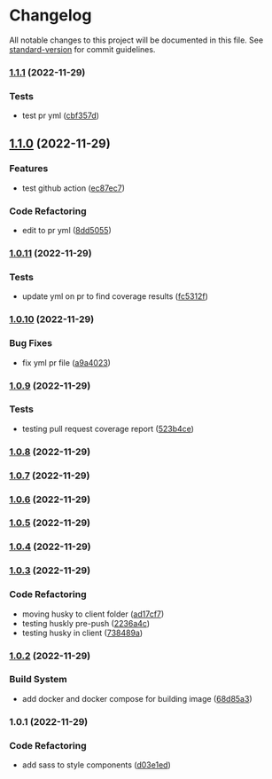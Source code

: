 # Changelog

All notable changes to this project will be documented in this file. See [standard-version](https://github.com/conventional-changelog/standard-version) for commit guidelines.

### [1.1.1](https://github.com/esaldivar/ReactTSTemplate/compare/v1.1.0...v1.1.1) (2022-11-29)


### Tests

* test pr yml ([cbf357d](https://github.com/esaldivar/ReactTSTemplate/commit/cbf357d5ca968b98120f78d485195250b1f4fed1))

## [1.1.0](https://github.com/esaldivar/ReactTSTemplate/compare/v1.0.11...v1.1.0) (2022-11-29)


### Features

* test github action ([ec87ec7](https://github.com/esaldivar/ReactTSTemplate/commit/ec87ec70778a2f735a35a792a946b5ff17fa9c7a))


### Code Refactoring

* edit to pr yml ([8dd5055](https://github.com/esaldivar/ReactTSTemplate/commit/8dd5055e83029de67fe34cdf1a48af79be004cb3))

### [1.0.11](https://github.com/esaldivar/ReactTSTemplate/compare/v1.0.10...v1.0.11) (2022-11-29)


### Tests

* update yml on pr to find coverage results ([fc5312f](https://github.com/esaldivar/ReactTSTemplate/commit/fc5312f42e8222050f7afd283e762ea7fc56839d))

### [1.0.10](https://github.com/esaldivar/ReactTSTemplate/compare/v1.0.9...v1.0.10) (2022-11-29)


### Bug Fixes

* fix yml pr file ([a9a4023](https://github.com/esaldivar/ReactTSTemplate/commit/a9a4023f3ca250deaafd5a60a5e392e8926108c2))

### [1.0.9](https://github.com/esaldivar/ReactTSTemplate/compare/v1.0.8...v1.0.9) (2022-11-29)


### Tests

* testing pull request coverage report ([523b4ce](https://github.com/esaldivar/ReactTSTemplate/commit/523b4ced185f3e67a3ad4ffaffedf1a66d5a1aae))

### [1.0.8](https://github.com/esaldivar/ReactTSTemplate/compare/v1.0.7...v1.0.8) (2022-11-29)

### [1.0.7](https://github.com/esaldivar/ReactTSTemplate/compare/v1.0.6...v1.0.7) (2022-11-29)

### [1.0.6](https://github.com/esaldivar/ReactTSTemplate/compare/v1.0.5...v1.0.6) (2022-11-29)

### [1.0.5](https://github.com/esaldivar/ReactTSTemplate/compare/v1.0.4...v1.0.5) (2022-11-29)

### [1.0.4](https://github.com/esaldivar/ReactTSTemplate/compare/v1.0.3...v1.0.4) (2022-11-29)

### [1.0.3](https://github.com/esaldivar/ReactTSTemplate/compare/v1.0.2...v1.0.3) (2022-11-29)


### Code Refactoring

* moving husky to client folder ([ad17cf7](https://github.com/esaldivar/ReactTSTemplate/commit/ad17cf73fdb4ae6421d574a865cdbf2971714767))
* testing huskly pre-push ([2236a4c](https://github.com/esaldivar/ReactTSTemplate/commit/2236a4c2958c3da2460efd065b9c3f3c6c830bdc))
* testing husky in client ([738489a](https://github.com/esaldivar/ReactTSTemplate/commit/738489a3696a924683603064d3011508b75a1968))

### [1.0.2](https://github.com/esaldivar/ReactTSTemplate/compare/v1.0.1...v1.0.2) (2022-11-29)


### Build System

* add docker and docker compose for building image ([68d85a3](https://github.com/esaldivar/ReactTSTemplate/commit/68d85a384b9f5918d15e0d339cac74414f5e3eaa))

### 1.0.1 (2022-11-29)


### Code Refactoring

* add sass to style components ([d03e1ed](https://github.com/esaldivar/ReactTSTemplate/commit/d03e1ed479f367e2c5e0c77982350277a5f6cf93))

